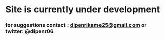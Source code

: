 # Site is currently under development
### for suggestions contact : dipenrikame25@gmail.com or twitter: @dipenr06 

